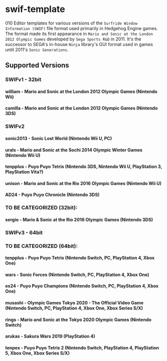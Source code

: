 # swif-template
010 Editor templates for various versions of the `Surfride Window Information (SWIF)` file format used primarily in Hedgehog Engine games.
The format made its first appearance in `Mario and Sonic at the London 2012 Olympic Games` developed by `Sega Sports R&D` in 2011.
It's the successor to SEGA's in-house `Ninja` library's GUI format used in games until 2011's `Sonic Generations`.
 
## Supported Versions
### SWIFv1 - 32bit
#### william - Mario and Sonic at the London 2012 Olympic Games (Nintendo Wii)
#### camilla - Mario and Sonic at the London 2012 Olympic Games (Nintendo 3DS)

### SWIFv2
#### sonic2013 - Sonic Lost World (Nintendo Wii U, PC)
#### urals - Mario and Sonic at the Sochi 2014 Olympic Winter Games (Nintendo Wii U)
#### tenpplus - Puyo Puyo Tetris (Nintendo 3DS, Nintendo Wii U, PlayStation 3, PlayStation Vita?)
#### unison - Mario and Sonic at the Rio 2016 Olympic Games (Nintendo Wii U)
#### AD24 - Puyo Puyo Chronicle (Nintendo 3DS)

### TO BE CATEGORIZED (32bit):
#### sergio - Mario & Sonic at the Rio 2016 Olympic Games (Nintendo 3DS) 

### SWIFv3 - 64bit

### TO BE CATEGORIZED (64bit):
#### tenpplus - Puyo Puyo Tetris (Nintendo Switch, PC, PlayStation 4, Xbox One)
#### wars - Sonic Forces (Nintendo Switch, PC, PlayStation 4, Xbox One)
#### es24 - Puyo Puyo Champions (Nintendo Switch, PC, PlayStation 4, Xbox One)
#### musashi - Olympic Games Tokyo 2020 - The Official Video Game (Nintendo Switch, PC, PlayStation 4, Xbox One, Xbox Series S/X)
#### rings - Mario and Sonic at the Tokyo 2020 Olympic Games (Nintendo Switch)
#### arukas - Sakura Wars 2019 (PlayStation 4)
#### tenpex - Puyo Puyo Tetris 2 (Nintendo Switch, PlayStation 4, PlayStation 5, Xbox One, Xbox Series S/X)